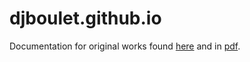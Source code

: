 # djboulet.github.io

Documentation for original works found [here](https://djboulet.github.io) and in [pdf](https://github.com/djboulet/djboulet.github.io/blob/gh-pages/djbouletdoc.pdf).



